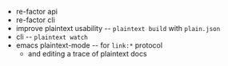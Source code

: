 - re-factor api
- re-factor cli
- improve plaintext usability -- `plaintext build` with `plain.json`
- cli -- `plaintext watch`
- emacs plaintext-mode -- for `link:*` protocol
  - and editing a trace of plaintext docs
